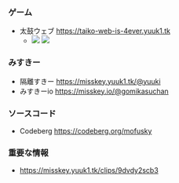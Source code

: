 ### ゲーム
- 太鼓ウェブ https://taiko-web-is-4ever.yuuk1.tk
    - ![](https://badgen.net/uptime-robot/status/m794076910-3b2cafc4b1e16f56a6094840?label=%E5%A4%AA%E9%BC%93%E3%82%A6%E3%82%A7%E3%83%96&cache=300) ![](https://badgen.net/uptime-robot/month/m794076910-3b2cafc4b1e16f56a6094840?label=%E5%A4%AA%E9%BC%93%E3%82%A6%E3%82%A7%E3%83%96&cache=3600)

### みすきー
- 隔離すきー https://misskey.yuuk1.tk/@yuuki
- みすきーio https://misskey.io/@gomikasuchan

### ソースコード
- Codeberg https://codeberg.org/mofusky

### 重要な情報
- https://misskey.yuuk1.tk/clips/9dvdy2scb3
